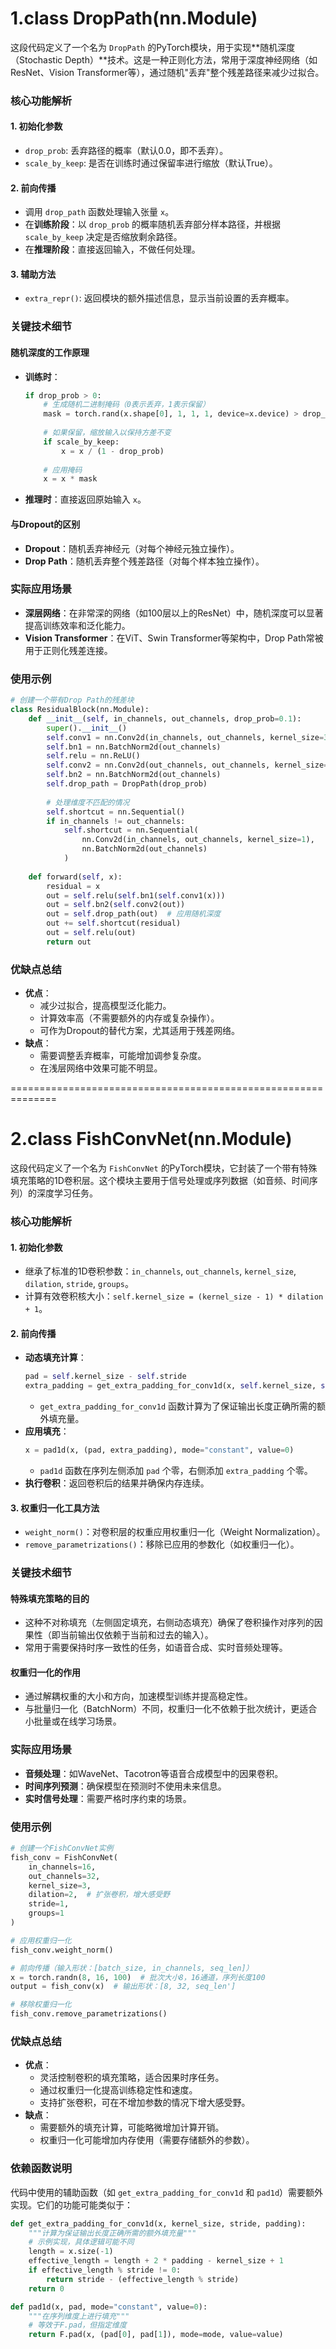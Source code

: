 # 1.class DropPath(nn.Module)

这段代码定义了一个名为 `DropPath` 的PyTorch模块，用于实现**随机深度（Stochastic Depth）**技术。这是一种正则化方法，常用于深度神经网络（如ResNet、Vision Transformer等），通过随机"丢弃"整个残差路径来减少过拟合。


### **核心功能解析**

#### 1. **初始化参数**
- `drop_prob`: 丢弃路径的概率（默认0.0，即不丢弃）。
- `scale_by_keep`: 是否在训练时通过保留率进行缩放（默认True）。

#### 2. **前向传播**
- 调用 `drop_path` 函数处理输入张量 `x`。
- 在**训练阶段**：以 `drop_prob` 的概率随机丢弃部分样本路径，并根据 `scale_by_keep` 决定是否缩放剩余路径。
- 在**推理阶段**：直接返回输入，不做任何处理。

#### 3. **辅助方法**
- `extra_repr()`: 返回模块的额外描述信息，显示当前设置的丢弃概率。


### **关键技术细节**

#### 随机深度的工作原理
- **训练时**：
  ```python
  if drop_prob > 0:
      # 生成随机二进制掩码（0表示丢弃，1表示保留）
      mask = torch.rand(x.shape[0], 1, 1, 1, device=x.device) > drop_prob
      
      # 如果保留，缩放输入以保持方差不变
      if scale_by_keep:
          x = x / (1 - drop_prob)
      
      # 应用掩码
      x = x * mask
  ```
- **推理时**：直接返回原始输入 `x`。

#### 与Dropout的区别
- **Dropout**：随机丢弃神经元（对每个神经元独立操作）。
- **Drop Path**：随机丢弃整个残差路径（对每个样本独立操作）。


### **实际应用场景**
- **深层网络**：在非常深的网络（如100层以上的ResNet）中，随机深度可以显著提高训练效率和泛化能力。
- **Vision Transformer**：在ViT、Swin Transformer等架构中，Drop Path常被用于正则化残差连接。


### **使用示例**
```python
# 创建一个带有Drop Path的残差块
class ResidualBlock(nn.Module):
    def __init__(self, in_channels, out_channels, drop_prob=0.1):
        super().__init__()
        self.conv1 = nn.Conv2d(in_channels, out_channels, kernel_size=3, padding=1)
        self.bn1 = nn.BatchNorm2d(out_channels)
        self.relu = nn.ReLU()
        self.conv2 = nn.Conv2d(out_channels, out_channels, kernel_size=3, padding=1)
        self.bn2 = nn.BatchNorm2d(out_channels)
        self.drop_path = DropPath(drop_prob)
        
        # 处理维度不匹配的情况
        self.shortcut = nn.Sequential()
        if in_channels != out_channels:
            self.shortcut = nn.Sequential(
                nn.Conv2d(in_channels, out_channels, kernel_size=1),
                nn.BatchNorm2d(out_channels)
            )
    
    def forward(self, x):
        residual = x
        out = self.relu(self.bn1(self.conv1(x)))
        out = self.bn2(self.conv2(out))
        out = self.drop_path(out)  # 应用随机深度
        out += self.shortcut(residual)
        out = self.relu(out)
        return out
```


### **优缺点总结**
- **优点**：
  - 减少过拟合，提高模型泛化能力。
  - 计算效率高（不需要额外的内存或复杂操作）。
  - 可作为Dropout的替代方案，尤其适用于残差网络。
- **缺点**：
  - 需要调整丢弃概率，可能增加调参复杂度。
  - 在浅层网络中效果可能不明显。

==============================================================
# 2.class FishConvNet(nn.Module)

这段代码定义了一个名为 `FishConvNet` 的PyTorch模块，它封装了一个带有特殊填充策略的1D卷积层。这个模块主要用于信号处理或序列数据（如音频、时间序列）的深度学习任务。


### **核心功能解析**

#### 1. **初始化参数**
- 继承了标准的1D卷积参数：`in_channels`, `out_channels`, `kernel_size`, `dilation`, `stride`, `groups`。
- 计算有效卷积核大小：`self.kernel_size = (kernel_size - 1) * dilation + 1`。

#### 2. **前向传播**
- **动态填充计算**：
  ```python
  pad = self.kernel_size - self.stride
  extra_padding = get_extra_padding_for_conv1d(x, self.kernel_size, self.stride, pad)
  ```
  - `get_extra_padding_for_conv1d` 函数计算为了保证输出长度正确所需的额外填充量。
- **应用填充**：
  ```python
  x = pad1d(x, (pad, extra_padding), mode="constant", value=0)
  ```
  - `pad1d` 函数在序列左侧添加 `pad` 个零，右侧添加 `extra_padding` 个零。
- **执行卷积**：返回卷积后的结果并确保内存连续。

#### 3. **权重归一化工具方法**
- `weight_norm()`：对卷积层的权重应用权重归一化（Weight Normalization）。
- `remove_parametrizations()`：移除已应用的参数化（如权重归一化）。


### **关键技术细节**

#### 特殊填充策略的目的
- 这种不对称填充（左侧固定填充，右侧动态填充）确保了卷积操作对序列的因果性（即当前输出仅依赖于当前和过去的输入）。
- 常用于需要保持时序一致性的任务，如语音合成、实时音频处理等。

#### 权重归一化的作用
- 通过解耦权重的大小和方向，加速模型训练并提高稳定性。
- 与批量归一化（BatchNorm）不同，权重归一化不依赖于批次统计，更适合小批量或在线学习场景。


### **实际应用场景**
- **音频处理**：如WaveNet、Tacotron等语音合成模型中的因果卷积。
- **时间序列预测**：确保模型在预测时不使用未来信息。
- **实时信号处理**：需要严格时序约束的场景。


### **使用示例**
```python
# 创建一个FishConvNet实例
fish_conv = FishConvNet(
    in_channels=16,
    out_channels=32,
    kernel_size=3,
    dilation=2,  # 扩张卷积，增大感受野
    stride=1,
    groups=1
)

# 应用权重归一化
fish_conv.weight_norm()

# 前向传播（输入形状：[batch_size, in_channels, seq_len]）
x = torch.randn(8, 16, 100)  # 批次大小8，16通道，序列长度100
output = fish_conv(x)  # 输出形状：[8, 32, seq_len']

# 移除权重归一化
fish_conv.remove_parametrizations()
```


### **优缺点总结**
- **优点**：
  - 灵活控制卷积的填充策略，适合因果时序任务。
  - 通过权重归一化提高训练稳定性和速度。
  - 支持扩张卷积，可在不增加参数的情况下增大感受野。
- **缺点**：
  - 需要额外的填充计算，可能略微增加计算开销。
  - 权重归一化可能增加内存使用（需要存储额外的参数）。


### **依赖函数说明**
代码中使用的辅助函数（如 `get_extra_padding_for_conv1d` 和 `pad1d`）需要额外实现。它们的功能可能类似于：
```python
def get_extra_padding_for_conv1d(x, kernel_size, stride, padding):
    """计算为保证输出长度正确所需的额外填充量"""
    # 示例实现，具体逻辑可能不同
    length = x.size(-1)
    effective_length = length + 2 * padding - kernel_size + 1
    if effective_length % stride != 0:
        return stride - (effective_length % stride)
    return 0

def pad1d(x, pad, mode="constant", value=0):
    """在序列维度上进行填充"""
    # 等效于F.pad，但指定维度
    return F.pad(x, (pad[0], pad[1]), mode=mode, value=value)
```